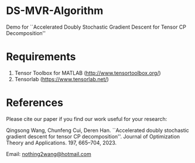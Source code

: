 # DS-MVR-Algorithm
Demo for ``Accelerated Doubly Stochastic Gradient Descent for Tensor CP Decomposition''

# Requirements
1. Tensor Toolbox for MATLAB (http://www.tensortoolbox.org/)
2. Tensorlab (https://www.tensorlab.net/)


# References
Please cite our paper if you find our work useful for your research:

Qingsong Wang, Chunfeng Cui, Deren Han. ``Accelerated doubly stochastic gradient descent for tensor CP
decomposition''. Journal of Optimization Theory and Applications. 197, 665–704, 2023.


Email: nothing2wang@hotmail.com
